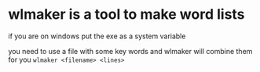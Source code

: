 # wlmaker is a tool to make word lists 
if you are on windows put the exe 
as a system variable

you need to use a file with some key words and wlmaker will combine them for you
```wlmaker <filename> <lines>```
